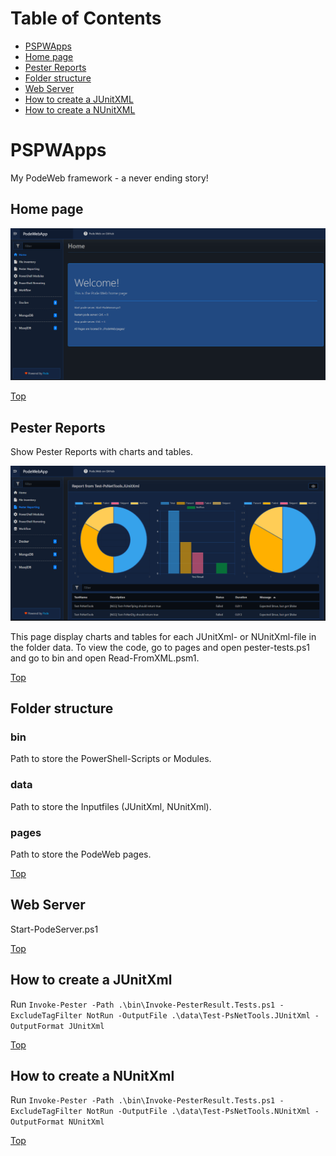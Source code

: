 # Table of Contents

- [PSPWApps](#pspwapps)
- [Home page](#home-page)
- [Pester Reports](#pester-reports)
- [Folder structure](#folder-structure)
- [Web Server](#web-server)
- [How to create a JUnitXML](#how-to-create-a-junitxml)
- [How to create a NUnitXML](#how-to-create-a-nunitxml)

# PSPWApps

My PodeWeb framework - a never ending story!

## Home page

![PSPWApps](./img/PodeWebAppHome.png)

[Top](#table-of-contents)

## Pester Reports

Show Pester Reports with charts and tables.

![PSPWApps](./img/PesterTestReport.png)

This page display charts and tables for each JUnitXml- or NUnitXml-file in the folder data. To view the code, go to pages and open pester-tests.ps1 and go to bin and open Read-FromXML.psm1.

[Top](#table-of-contents)

## Folder structure

### bin

Path to store the PowerShell-Scripts or Modules.

### data

Path to store the Inputfiles (JUnitXml, NUnitXml).

### pages

Path to store the PodeWeb pages.

[Top](#table-of-contents)

## Web Server

Start-PodeServer.ps1

[Top](#table-of-contents)

## How to create a JUnitXml

Run ````Invoke-Pester -Path .\bin\Invoke-PesterResult.Tests.ps1 -ExcludeTagFilter NotRun -OutputFile .\data\Test-PsNetTools.JUnitXml -OutputFormat JUnitXml````

[Top](#table-of-contents)

## How to create a NUnitXml

Run ````Invoke-Pester -Path .\bin\Invoke-PesterResult.Tests.ps1 -ExcludeTagFilter NotRun -OutputFile .\data\Test-PsNetTools.NUnitXml -OutputFormat NUnitXml````

[Top](#table-of-contents)
